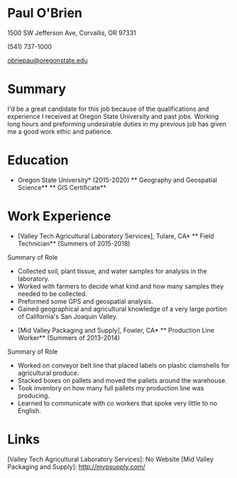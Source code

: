 # Paul O'Brien

1500 SW Jefferson Ave, Corvallis, OR 97331

(541) 737-1000

obriepau@oregonstate.edu

# Summary

I'd be a great candidate for this job because of the qualifications and experience I received at Oregon State University and past jobs. Working long hours and preforming undesirable duties in my previous job has given me a good work ethic and patience.

# Education

* Oregon State University* (2015-2020)
** Geography and Geospatial Science**
** GIS Certificate**

# Work Experience

* [Valley Tech Agricultural Laboratory Services], Tulare, CA*
** Field Technician** (Summers of 2015-2018)

Summary of Role
- Collected soil, plant tissue, and water samples for analysis in the laboratory.
- Worked with farmers to decide what kind and how many samples they needed to be collected.
- Preformed some GPS and geospatial analysis.
- Gained geographical and agricultural knowledge of a very large portion of California's San Joaquin Valley.

* [Mid Valley Packaging and Supply], Fowler, CA*
** Production Line Worker** (Summers of 2013-2014)

Summary of Role
- Worked on conveyor belt line that placed labels on plastic clamshells for agricultural produce.
- Stacked boxes on pallets and moved the pallets around the warehouse.
- Took inventory on how many full pallets my production line was producing.
- Learned to communicate with co workers that spoke very little to no English.

# Links
[Oregon State University]: https://oregonstate.edu/
[Valley Tech Agricultural Laboratory Services]: No Website
[Mid Valley Packaging and Supply]: http://mvpsupply.com/

